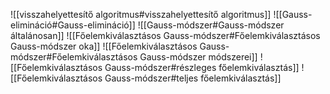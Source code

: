 ![[visszahelyettesítő algoritmus#visszahelyettesítő algoritmus]]
![[Gauss-elimináció#Gauss-elimináció]]
![[Gauss-módszer#Gauss-módszer általánosan]]
![[Főelemkiválasztásos Gauss-módszer#Főelemkiválasztásos Gauss-módszer oka]]
![[Főelemkiválasztásos Gauss-módszer#Főelemkiválasztásos Gauss-módszer módszerei]]
![[Főelemkiválasztásos Gauss-módszer#részleges főelemkiválasztás]]
![[Főelemkiválasztásos Gauss-módszer#teljes főelemkiválasztás]]
